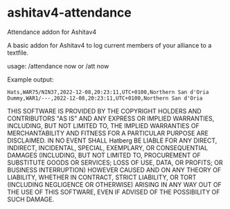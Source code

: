# ashitav4-attendance

Attendance addon for Ashitav4

A basic addon for Ashitav4 to log current members of your alliance to a textfile.

usage: /attendance now or /att now

Example output:
```
Hats,WAR75/NIN37,2022-12-08,20:23:11,UTC+0100,Northern San d'Oria
Dummy,WAR1/---,2022-12-08,20:23:11,UTC+0100,Northern San d'Oria
```

THIS SOFTWARE IS PROVIDED BY THE COPYRIGHT HOLDERS AND CONTRIBUTORS "AS IS" AND ANY EXPRESS OR IMPLIED WARRANTIES, INCLUDING, BUT NOT LIMITED TO, THE IMPLIED WARRANTIES OF MERCHANTABILITY AND FITNESS FOR A PARTICULAR PURPOSE ARE DISCLAIMED. IN NO EVENT SHALL Hatberg BE LIABLE FOR ANY DIRECT, INDIRECT, INCIDENTAL, SPECIAL, EXEMPLARY, OR CONSEQUENTIAL DAMAGES (INCLUDING, BUT NOT LIMITED TO, PROCUREMENT OF SUBSTITUTE GOODS OR SERVICES; LOSS OF USE, DATA, OR PROFITS; OR BUSINESS INTERRUPTION) HOWEVER CAUSED AND ON ANY THEORY OF LIABILITY, WHETHER IN CONTRACT, STRICT LIABILITY, OR TORT (INCLUDING NEGLIGENCE OR OTHERWISE) ARISING IN ANY WAY OUT OF THE USE OF THIS SOFTWARE, EVEN IF ADVISED OF THE POSSIBILITY OF SUCH DAMAGE.

